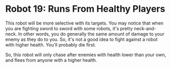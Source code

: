 # Robot 19: Runs From Healthy Players

This robot will be more selective with its targets. You may notice that when you are fighting sword to sword with some robots, it's pretty neck-and-neck. In other words, you do generally the same amount of damage to your enemy as they do to you. So, it's not a good idea to fight against a robot with higher health. You'll probably die first.

So, this robot will only chase after enemies with health lower than your own, and flees from anyone with a higher health.